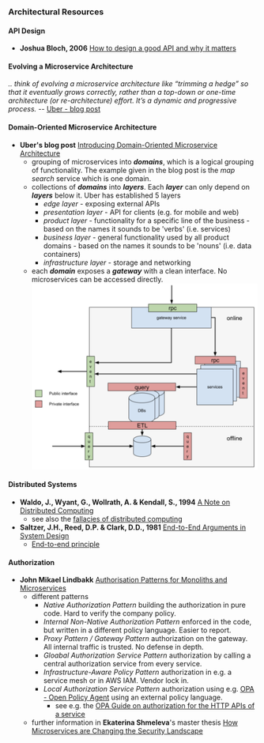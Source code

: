 ### Architectural Resources

#### API Design

* **Joshua Bloch, 2006** [How to design a good API and why it matters](./how-to-design-a-good-api.pdf)

#### Evolving a Microservice Architecture

*.. think of evolving a microservice architecture like “trimming a hedge” so that it eventually grows correctly, rather than a top-down or one-time architecture (or re-architecture) effort. It’s a dynamic and progressive process.* -- [Uber - blog post](https://www.uber.com/en-NL/blog/microservice-architecture/)

#### Domain-Oriented Microservice Architecture

* **Uber's blog post** [Introducing Domain-Oriented Microservice Architecture](https://www.uber.com/en-NL/blog/microservice-architecture/)
  * grouping of microservices into ***domains***, which is a logical grouping of functionality. The example given in the blog post is the *map search* service which is one domain.
  * collections of ***domains*** into ***layers***. Each ***layer*** can only depend on ***layers*** below it. Uber has established 5 layers
    * *edge layer* - exposing external APIs
    * *presentation layer* - API for clients (e.g. for mobile and web)
    * *product layer*  - functionality for a specific line of the business - based on the names it sounds to be 'verbs' (i.e. services)
    * *business layer* - general functionality used by all product domains - based on the names it sounds to be 'nouns' (i.e. data containers)
    * *infrastructure layer* - storage and networking
  * each ***domain*** exposes a ***gateway*** with a clean interface. No microservices can be accessed directly.
  [![Domain Gateway](domain-oriented-gateways.png "Domain Gateway")](domain-oriented-gateways.png)

#### Distributed Systems

* **Waldo, J., Wyant, G., Wollrath, A. & Kendall, S., 1994** [A Note on Distributed Computing](https://scholar.harvard.edu/files/waldo/files/waldo-94.pdf)
  * see also the [fallacies of distributed computing](https://en.wikipedia.org/wiki/Fallacies_of_distributed_computing)
* **Saltzer, J.H., Reed, D.P. & Clark, D.D., 1981** [End-to-End Arguments in System Design](https://web.mit.edu/Saltzer/www/publications/endtoend/endtoend.pdf)
  * [End-to-end principle](https://en.wikipedia.org/wiki/End-to-end_principle)

#### Authorization

* **John Mikael Lindbakk** [Authorisation Patterns for Monoliths and Microservices](https://lindbakk.com/blog/authorisation-patterns-for-monoliths-and-microservices)
  * different patterns
    * *Native Authorization Pattern* building the authorization in pure code. Hard to verify the company policy.
    * *Internal Non-Native Authorization Pattern* enforced in the code, but written in a different policy language. Easier to report.
    * *Proxy Pattern / Gateway Pattern* authorization on the gateway. All internal traffic is trusted. No defense in depth.
    * *Gloabal Authorization Service Pattern* authorization by calling a central authorization service from every service.
    * *Infrastructure-Aware Policy Pattern* authorization in e.g. a service mesh or in AWS IAM. Vendor lock in.
    * *Local Authorization Service Pattern* authorization using e.g. [OPA - Open Policy Agent](https://www.openpolicyagent.org/) using an external policy language.
      * see e.g. the [OPA Guide on authorization for the HTTP APIs of a service](https://www.openpolicyagent.org/docs/latest/http-api-authorization/)
  * further information in **Ekaterina Shmeleva**'s master thesis [How Microservices are Changing the
Security Landscape](https://aaltodoc.aalto.fi/server/api/core/bitstreams/a0bc2320-95e1-49e4-a55e-374243839efc/content)
